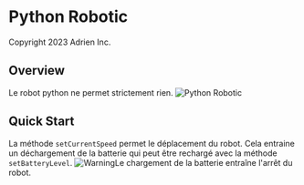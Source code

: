 # Python Robotic
Copyright 2023 Adrien Inc.
## Overview
Le robot python ne permet strictement rien.
![Python Robotic](https://img-0.journaldunet.com/ncDWSqkzg19LTJRRk-WMa71HcYo=/1500x/smart/fc7bfa4eaff5430dbd86c7b66016a396/ccmcms-jdn/35754562.jpg)

## Quick Start
La méthode `setCurrentSpeed` permet le déplacement du robot. Cela entraine un déchargement de la batterie qui peut être rechargé avec la méthode `setBatteryLevel`.
![Warning](<link rel="stylesheet" href="https://fonts.googleapis.com/css2?family=Material+Symbols+Outlined:opsz,wght,FILL,GRAD@48,400,0,0" />)Le chargement de la batterie entraîne l'arrêt du robot.